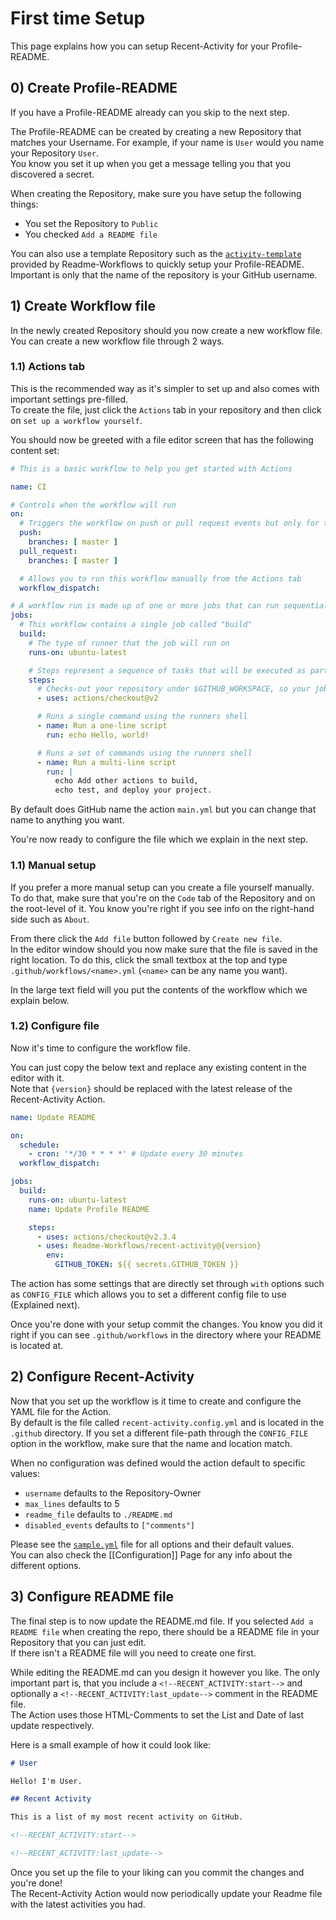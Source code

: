 [template]: https://github.com/Readme-Workflows/activity-template
[sample]: https://github.com/Readme-Workflows/recent-activity/blob/main/sample.yml

# First time Setup

This page explains how you can setup Recent-Activity for your Profile-README.

## 0) Create Profile-README
If you have a Profile-README already can you skip to the next step.

The Profile-README can be created by creating a new Repository that matches your Username. For example, if your name is `User` would you name your Repository `User`.  
You know you set it up when you get a message telling you that you discovered a secret.

When creating the Repository, make sure you have setup the following things:

- You set the Repository to `Public`
- You checked `Add a README file`

You can also use a template Repository such as the [`activity-template`][template] provided by Readme-Workflows to quickly setup your Profile-README. Important is only that the name of the repository is your GitHub username.

## 1) Create Workflow file

In the newly created Repository should you now create a new workflow file.  
You can create a new workflow file through 2 ways.

### 1.1) Actions tab

This is the recommended way as it's simpler to set up and also comes with important settings pre-filled.  
To create the file, just click the `Actions` tab in your repository and then click on `set up a workflow yourself`.

You should now be greeted with a file editor screen that has the following content set:  
```yaml
# This is a basic workflow to help you get started with Actions

name: CI

# Controls when the workflow will run
on:
  # Triggers the workflow on push or pull request events but only for the master branch
  push:
    branches: [ master ]
  pull_request:
    branches: [ master ]

  # Allows you to run this workflow manually from the Actions tab
  workflow_dispatch:

# A workflow run is made up of one or more jobs that can run sequentially or in parallel
jobs:
  # This workflow contains a single job called "build"
  build:
    # The type of runner that the job will run on
    runs-on: ubuntu-latest

    # Steps represent a sequence of tasks that will be executed as part of the job
    steps:
      # Checks-out your repository under $GITHUB_WORKSPACE, so your job can access it
      - uses: actions/checkout@v2

      # Runs a single command using the runners shell
      - name: Run a one-line script
        run: echo Hello, world!

      # Runs a set of commands using the runners shell
      - name: Run a multi-line script
        run: |
          echo Add other actions to build,
          echo test, and deploy your project.

```
By default does GitHub name the action `main.yml` but you can change that name to anything you want.

You're now ready to configure the file which we explain in the next step.

### 1.1) Manual setup

If you prefer a more manual setup can you create a file yourself manually.  
To do that, make sure that you're on the `Code` tab of the Repository and on the root-level of it. You know you're right if you see info on the right-hand side such as `About`.

From there click the `Add file` button followed by `Create new file`.  
In the editor window should you now make sure that the file is saved in the right location. To do this, click the small textbox at the top and type `.github/workflows/<name>.yml` (`<name>` can be any name you want).

In the large text field will you put the contents of the workflow which we explain below.

### 1.2) Configure file

Now it's time to configure the workflow file.

You can just copy the below text and replace any existing content in the editor with it.  
Note that `{version}` should be replaced with the latest release of the Recent-Activity Action.

```yaml
name: Update README

on:
  schedule:
    - cron: '*/30 * * * *' # Update every 30 minutes
  workflow_dispatch:

jobs:
  build:
    runs-on: ubuntu-latest
    name: Update Profile README

    steps:
      - uses: actions/checkout@v2.3.4
      - uses: Readme-Workflows/recent-activity@{version}
        env:
          GITHUB_TOKEN: ${{ secrets.GITHUB_TOKEN }}
```
The action has some settings that are directly set through `with` options such as `CONFIG_FILE` which allows you to set a different config file to use (Explained next).

Once you're done with your setup commit the changes. You know you did it right if you can see `.github/workflows` in the directory where your README is located at.

## 2) Configure Recent-Activity

Now that you set up the workflow is it time to create and configure the YAML file for the Action.  
By default is the file called `recent-activity.config.yml` and is located in the `.github` directory. If you set a different file-path through the `CONFIG_FILE` option in the workflow, make sure that the name and location match.

When no configuration was defined would the action default to specific values:

- `username` defaults to the Repository-Owner
- `max_lines` defaults to 5
- `readme_file` defaults to `./README.md`
- `disabled_events` defaults to `["comments"]`

Please see the [`sample.yml`][sample] file for all options and their default values.  
You can also check the [[Configuration]] Page for any info about the different options.

## 3) Configure README file

The final step is to now update the README.md file. If you selected `Add a README file` when creating the repo, there should be a README file in your Repository that you can just edit.  
If there isn't a README file will you need to create one first.

While editing the README.md can you design it however you like. The only important part is, that you include a `<!--RECENT_ACTIVITY:start-->` and optionally a `<!--RECENT_ACTIVITY:last_update-->` comment in the README file.  
The Action uses those HTML-Comments to set the List and Date of last update respectively.

Here is a small example of how it could look like:  
```markdown
# User

Hello! I'm User.

## Recent Activity

This is a list of my most recent activity on GitHub.

<!--RECENT_ACTIVITY:start-->

<!--RECENT_ACTIVITY:last_update-->
```

Once you set up the file to your liking can you commit the changes and you're done!  
The Recent-Activity Action would now periodically update your Readme file with the latest activities you had.
